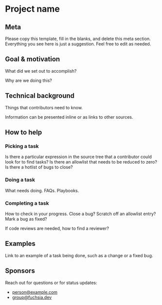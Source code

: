 # Project name

## Meta

Please copy this template, fill in the blanks, and delete this meta section.
Everything you see here is just a suggestion. Feel free to edit as needed.

## Goal & motivation

What did we set out to accomplish?

Why are we doing this?

## Technical background

Things that contributors need to know.

Information can be presented inline or as links to other sources.

## How to help

### Picking a task

Is there a particular expression in the source tree that a contributor could
look for to find tasks? Is there an allowlist that needs to be reduced to zero?
Is there a hotlist of bugs to close?

### Doing a task

What needs doing. FAQs. Playbooks.

### Completing a task

How to check in your progress. Close a bug? Scratch off an allowlist entry?
Mark a bug as fixed?

If code reviews are needed, how to find a reviewer?

## Examples

Link to an example of a task being done, such as a change or a fixed bug.

## Sponsors

Reach out for questions or for status updates:

*   <person@example.com>
*   <group@fuchsia.dev>
